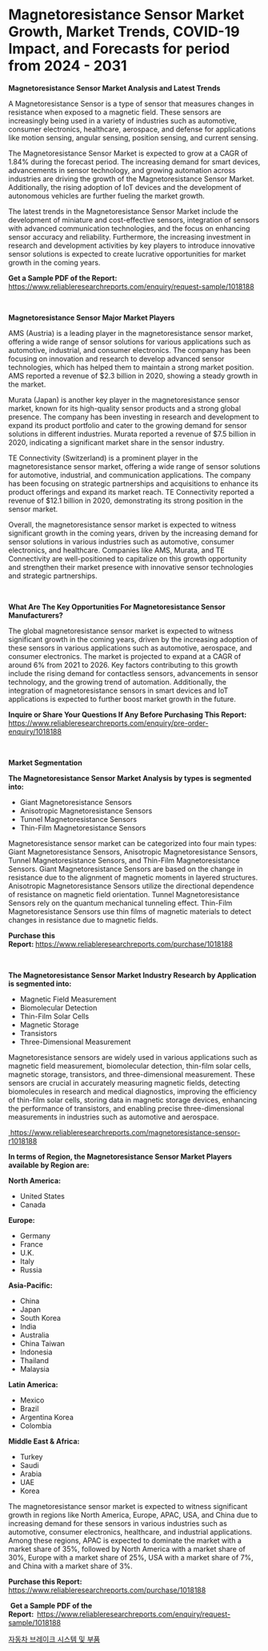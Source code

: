<p><h1>Magnetoresistance Sensor Market Growth, Market Trends, COVID-19 Impact, and Forecasts for period from 2024 - 2031</h1></p><p><strong>Magnetoresistance Sensor Market Analysis and Latest Trends</strong></p>
<p><p>A Magnetoresistance Sensor is a type of sensor that measures changes in resistance when exposed to a magnetic field. These sensors are increasingly being used in a variety of industries such as automotive, consumer electronics, healthcare, aerospace, and defense for applications like motion sensing, angular sensing, position sensing, and current sensing.</p><p>The Magnetoresistance Sensor Market is expected to grow at a CAGR of 1.84% during the forecast period. The increasing demand for smart devices, advancements in sensor technology, and growing automation across industries are driving the growth of the Magnetoresistance Sensor Market. Additionally, the rising adoption of IoT devices and the development of autonomous vehicles are further fueling the market growth.</p><p>The latest trends in the Magnetoresistance Sensor Market include the development of miniature and cost-effective sensors, integration of sensors with advanced communication technologies, and the focus on enhancing sensor accuracy and reliability. Furthermore, the increasing investment in research and development activities by key players to introduce innovative sensor solutions is expected to create lucrative opportunities for market growth in the coming years.</p></p>
<p><strong>Get a Sample PDF of the Report:&nbsp;</strong> <a href="https://www.reliableresearchreports.com/enquiry/request-sample/1018188">https://www.reliableresearchreports.com/enquiry/request-sample/1018188</a></p>
<p>&nbsp;</p>
<p><strong>Magnetoresistance Sensor Major Market Players</strong></p>
<p><p>AMS (Austria) is a leading player in the magnetoresistance sensor market, offering a wide range of sensor solutions for various applications such as automotive, industrial, and consumer electronics. The company has been focusing on innovation and research to develop advanced sensor technologies, which has helped them to maintain a strong market position. AMS reported a revenue of $2.3 billion in 2020, showing a steady growth in the market.</p><p>Murata (Japan) is another key player in the magnetoresistance sensor market, known for its high-quality sensor products and a strong global presence. The company has been investing in research and development to expand its product portfolio and cater to the growing demand for sensor solutions in different industries. Murata reported a revenue of $7.5 billion in 2020, indicating a significant market share in the sensor industry.</p><p>TE Connectivity (Switzerland) is a prominent player in the magnetoresistance sensor market, offering a wide range of sensor solutions for automotive, industrial, and communication applications. The company has been focusing on strategic partnerships and acquisitions to enhance its product offerings and expand its market reach. TE Connectivity reported a revenue of $12.1 billion in 2020, demonstrating its strong position in the sensor market.</p><p>Overall, the magnetoresistance sensor market is expected to witness significant growth in the coming years, driven by the increasing demand for sensor solutions in various industries such as automotive, consumer electronics, and healthcare. Companies like AMS, Murata, and TE Connectivity are well-positioned to capitalize on this growth opportunity and strengthen their market presence with innovative sensor technologies and strategic partnerships.</p></p>
<p>&nbsp;</p>
<p><strong>What Are The Key Opportunities For Magnetoresistance Sensor Manufacturers?</strong></p>
<p><p>The global magnetoresistance sensor market is expected to witness significant growth in the coming years, driven by the increasing adoption of these sensors in various applications such as automotive, aerospace, and consumer electronics. The market is projected to expand at a CAGR of around 6% from 2021 to 2026. Key factors contributing to this growth include the rising demand for contactless sensors, advancements in sensor technology, and the growing trend of automation. Additionally, the integration of magnetoresistance sensors in smart devices and IoT applications is expected to further boost market growth in the future.</p></p>
<p><strong>Inquire or Share Your Questions If Any Before Purchasing This Report:</strong> <a href="https://www.reliableresearchreports.com/enquiry/pre-order-enquiry/1018188">https://www.reliableresearchreports.com/enquiry/pre-order-enquiry/1018188</a></p>
<p>&nbsp;</p>
<p><strong>Market Segmentation</strong></p>
<p><strong>The Magnetoresistance Sensor Market Analysis by types is segmented into:</strong></p>
<p><ul><li>Giant Magnetoresistance Sensors</li><li>Anisotropic Magnetoresistance Sensors</li><li>Tunnel Magnetoresistance Sensors</li><li>Thin-Film Magnetoresistance Sensors</li></ul></p>
<p><p>Magnetoresistance sensor market can be categorized into four main types: Giant Magnetoresistance Sensors, Anisotropic Magnetoresistance Sensors, Tunnel Magnetoresistance Sensors, and Thin-Film Magnetoresistance Sensors. Giant Magnetoresistance Sensors are based on the change in resistance due to the alignment of magnetic moments in layered structures. Anisotropic Magnetoresistance Sensors utilize the directional dependence of resistance on magnetic field orientation. Tunnel Magnetoresistance Sensors rely on the quantum mechanical tunneling effect. Thin-Film Magnetoresistance Sensors use thin films of magnetic materials to detect changes in resistance due to magnetic fields.</p></p>
<p><strong>Purchase this Report:&nbsp;</strong><a href="https://www.reliableresearchreports.com/purchase/1018188">https://www.reliableresearchreports.com/purchase/1018188</a></p>
<p>&nbsp;</p>
<p><strong>The Magnetoresistance Sensor Market Industry Research by Application is segmented into:</strong></p>
<p><ul><li>Magnetic Field Measurement</li><li>Biomolecular Detection</li><li>Thin-Film Solar Cells</li><li>Magnetic Storage</li><li>Transistors</li><li>Three-Dimensional Measurement</li></ul></p>
<p><p>Magnetoresistance sensors are widely used in various applications such as magnetic field measurement, biomolecular detection, thin-film solar cells, magnetic storage, transistors, and three-dimensional measurement. These sensors are crucial in accurately measuring magnetic fields, detecting biomolecules in research and medical diagnostics, improving the efficiency of thin-film solar cells, storing data in magnetic storage devices, enhancing the performance of transistors, and enabling precise three-dimensional measurements in industries such as automotive and aerospace.</p></p>
<p><a href="https://www.reliableresearchreports.com/magnetoresistance-sensor-r1018188">&nbsp;https://www.reliableresearchreports.com/magnetoresistance-sensor-r1018188</a></p>
<p><strong>In terms of Region, the Magnetoresistance Sensor Market Players available by Region are:</strong></p>
<p>
    <p> <strong> North America: </strong>
        <ul>
            <li>United States</li>
            <li>Canada</li>
        </ul>
        </p> 
    <p> <strong> Europe: </strong>
        <ul>
            <li>Germany</li>
            <li>France</li>
            <li>U.K.</li>
            <li>Italy</li>
            <li>Russia</li>
        </ul>
        </p> 
    <p> <strong> Asia-Pacific: </strong>
        <ul>
            <li>China</li>
            <li>Japan</li>
            <li>South Korea</li>
            <li>India</li>
            <li>Australia</li>
            <li>China Taiwan</li>
            <li>Indonesia</li>
            <li>Thailand</li>
            <li>Malaysia</li>
        </ul>
        </p> 
    <p> <strong> Latin America: </strong>
        <ul>
            <li>Mexico</li>
            <li>Brazil</li>
            <li>Argentina Korea</li>
            <li>Colombia</li>
        </ul>
        </p> 
    <p> <strong> Middle East & Africa: </strong>
        <ul>
            <li>Turkey</li>
            <li>Saudi</li>
            <li>Arabia</li>
            <li>UAE</li>
            <li>Korea</li>
        </ul>
    </p>
    </p>
<p><p>The magnetoresistance sensor market is expected to witness significant growth in regions like North America, Europe, APAC, USA, and China due to increasing demand for these sensors in various industries such as automotive, consumer electronics, healthcare, and industrial applications. Among these regions, APAC is expected to dominate the market with a market share of 35%, followed by North America with a market share of 30%, Europe with a market share of 25%, USA with a market share of 7%, and China with a market share of 3%.</p></p>
<p><strong>Purchase this Report: </strong><a href="https://www.reliableresearchreports.com/purchase/1018188">https://www.reliableresearchreports.com/purchase/1018188</a></p>
<p>&nbsp;<strong>Get a Sample PDF of the Report:&nbsp;&nbsp;</strong><a href="https://www.reliableresearchreports.com/enquiry/request-sample/1018188">https://www.reliableresearchreports.com/enquiry/request-sample/1018188</a></p>
<p><strong></strong></p>
<p><p><a href="https://github.com/regina00882/Market-Research-Report-List-1/blob/main/8356371154580.md">자동차 브레이크 시스템 및 부품</a></p></p>